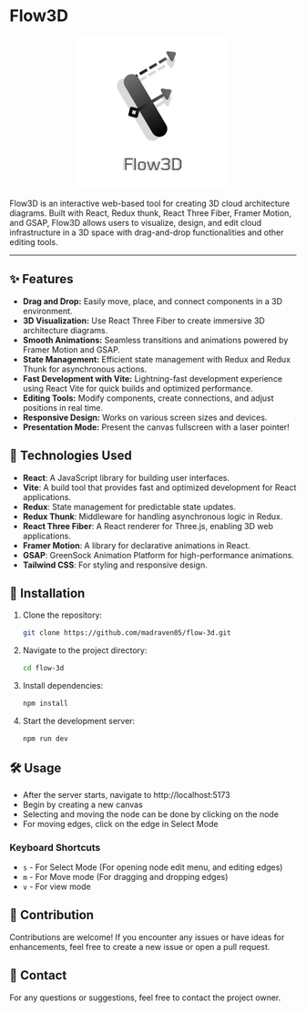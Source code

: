 # Flow3D

<p align="center">
    <img alt="Flow3D" src="public/assets/1.png" height="268px" width="268px">
</p>

Flow3D is an interactive web-based tool for creating 3D cloud architecture diagrams. Built with React, Redux thunk, React Three Fiber, Framer Motion, and GSAP, Flow3D allows users to visualize, design, and edit cloud infrastructure in a 3D space with drag-and-drop functionalities and other editing tools.

---

## ✨ Features 

- **Drag and Drop:** Easily move, place, and connect components in a 3D environment.
- **3D Visualization:** Use React Three Fiber to create immersive 3D architecture diagrams.
- **Smooth Animations:** Seamless transitions and animations powered by Framer Motion and GSAP.
- **State Management:** Efficient state management with Redux and Redux Thunk for asynchronous actions.
- **Fast Development with Vite:** Lightning-fast development experience using React Vite for quick builds and optimized performance.
- **Editing Tools:** Modify components, create connections, and adjust positions in real time.
- **Responsive Design:** Works on various screen sizes and devices.
- **Presentation Mode:** Present the canvas fullscreen with a laser pointer!

## 🔧 Technologies Used

- **React**: A JavaScript library for building user interfaces.
- **Vite**: A build tool that provides fast and optimized development for React applications.
- **Redux**: State management for predictable state updates.
- **Redux Thunk**: Middleware for handling asynchronous logic in Redux.
- **React Three Fiber**: A React renderer for Three.js, enabling 3D web applications.
- **Framer Motion**: A library for declarative animations in React.
- **GSAP**: GreenSock Animation Platform for high-performance animations.
- **Tailwind CSS**: For styling and responsive design.

## 🚀 Installation

1. Clone the repository:
   ```bash
   git clone https://github.com/madraven05/flow-3d.git
2. Navigate to the project directory:
    ```bash
    cd flow-3d
    ```
3. Install dependencies:
    ```bash
    npm install
    ```
4. Start the development server:
    ```bash
    npm run dev
    ```

## 🛠️ Usage

- After the server starts, navigate to http://localhost:5173
- Begin by creating a new canvas
- Selecting and moving the node can be done by clicking on the node
- For moving edges, click on the edge in Select Mode

### Keyboard Shortcuts
- `s` - For Select Mode (For opening node edit menu, and editing edges)
- `m` - For Move mode (For dragging and dropping edges)
- `v` - For view mode

## 🤝 Contribution

Contributions are welcome! If you encounter any issues or have ideas for enhancements, feel free to create a new issue or open a pull request.

## 📧 Contact

For any questions or suggestions, feel free to contact the project owner.
